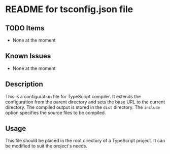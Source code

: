 # README for tsconfig.json file

## TODO Items
- None at the moment

## Known Issues
- None at the moment

## Description
This is a configuration file for TypeScript compiler. It extends the configuration from the parent directory and sets the base URL to the current directory. The compiled output is stored in the `dist` directory. The `include` option specifies the source files to be compiled.

## Usage
This file should be placed in the root directory of a TypeScript project. It can be modified to suit the project's needs.